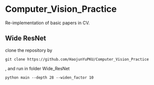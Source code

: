 # Computer_Vision_Practice
Re-implementation of basic papers in CV.

## Wide ResNet
clone the repository by

``
git clone https://github.com/HaojunYuPKU/Computer_Vision_Practice
``

, and run in folder Wide_ResNet

``
python main --depth 28 --widen_factor 10 
``
